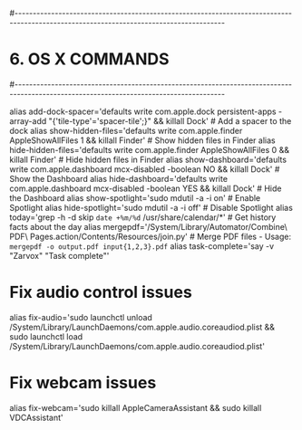 #---------------------------------------------------------------------------------------------------------------------------------------
#   6.  OS X COMMANDS
#---------------------------------------------------------------------------------------------------------------------------------------

alias add-dock-spacer='defaults write com.apple.dock persistent-apps -array-add "{'tile-type'='spacer-tile';}" && killall Dock'   # Add a spacer to the dock
alias show-hidden-files='defaults write com.apple.finder AppleShowAllFiles 1 && killall Finder'                                   # Show hidden files in Finder
alias hide-hidden-files='defaults write com.apple.finder AppleShowAllFiles 0 && killall Finder'                                   # Hide hidden files in Finder
alias show-dashboard='defaults write com.apple.dashboard mcx-disabled -boolean NO && killall Dock'                                # Show the Dashboard
alias hide-dashboard='defaults write com.apple.dashboard mcx-disabled -boolean YES && killall Dock'                               # Hide the Dashboard
alias show-spotlight='sudo mdutil -a -i on'                                                                                       # Enable Spotlight
alias hide-spotlight='sudo mdutil -a -i off'                                                                                      # Disable Spotlight
alias today='grep -h -d skip `date +%m/%d` /usr/share/calendar/*'                                                                 # Get history facts about the day
alias mergepdf='/System/Library/Automator/Combine\ PDF\ Pages.action/Contents/Resources/join.py'                                  # Merge PDF files - Usage: `mergepdf -o output.pdf input{1,2,3}.pdf`
alias task-complete='say -v "Zarvox" "Task complete"'

# Fix audio control issues
alias fix-audio='sudo launchctl unload /System/Library/LaunchDaemons/com.apple.audio.coreaudiod.plist && sudo launchctl load /System/Library/LaunchDaemons/com.apple.audio.coreaudiod.plist'

# Fix webcam issues
alias fix-webcam='sudo killall AppleCameraAssistant && sudo killall VDCAssistant'


